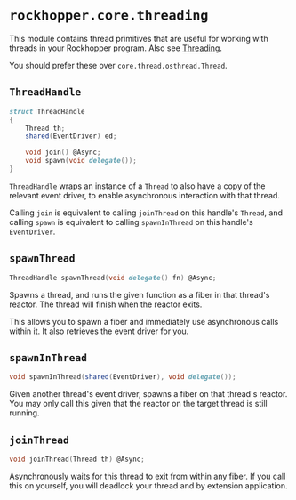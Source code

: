 # `rockhopper.core.threading`

This module contains thread primitives that are useful for working with threads in your Rockhopper program.
Also see [Threading](../../threading.md).

You should prefer these over `core.thread.osthread.Thread`.

## `ThreadHandle`

```d
struct ThreadHandle
{
	Thread th;
	shared(EventDriver) ed;

	void join() @Async;
	void spawn(void delegate());
}
```

`ThreadHandle` wraps an instance of a `Thread` to also have a copy of the relevant event driver, to enable asynchronous
interaction with that thread.

Calling `join` is equivalent to calling `joinThread` on this handle's `Thread`,
and calling `spawn` is equivalent to calling `spawnInThread` on this handle's `EventDriver`.

## `spawnThread`

```d
ThreadHandle spawnThread(void delegate() fn) @Async;
```

Spawns a thread, and runs the given function as a fiber in that thread's reactor.
The thread will finish when the reactor exits.

This allows you to spawn a fiber and immediately use asynchronous calls within it.
It also retrieves the event driver for you.

## `spawnInThread`

```d
void spawnInThread(shared(EventDriver), void delegate());
```

Given another thread's event driver, spawns a fiber on that thread's reactor.
You may only call this given that the reactor on the target thread is still running.

## `joinThread`

```d
void joinThread(Thread th) @Async;
```

Asynchronously waits for this thread to exit from within any fiber.
If you call this on yourself, you will deadlock your thread and by extension application.
